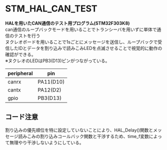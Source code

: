# STM_HAL_CAN_TEST
<b>HALを用いたCAN通信のテスト用プログラム(STM32F303K8)</b><br>
can通信のループバックモードを用いることでトランシーバを用いずに単体で通信のテストを行う<br>
ヌクレオボードを用いることで1sごとにメッセージを送信し、ループバックで受信したIDとデータを割り込みで読みこみLEDを点滅させることで視覚的に動作の確認ができる。<br>
※ヌクレオのLEDはPB3(D13)ピンがつながっている。<br>

|peripheral|pin|
|---|---|
|canrx|PA11(D10)|
|cantx|PA12(D2)|
|gpio|PB3(D13)|

## コード注意
割り込みの優先順位を特に設定していないことにより、HAL_Delay()関数とメッセージ読みこみの割り込みコールバック関数と干渉するため、time_f変数によって無理やり干渉しないようにしている。
